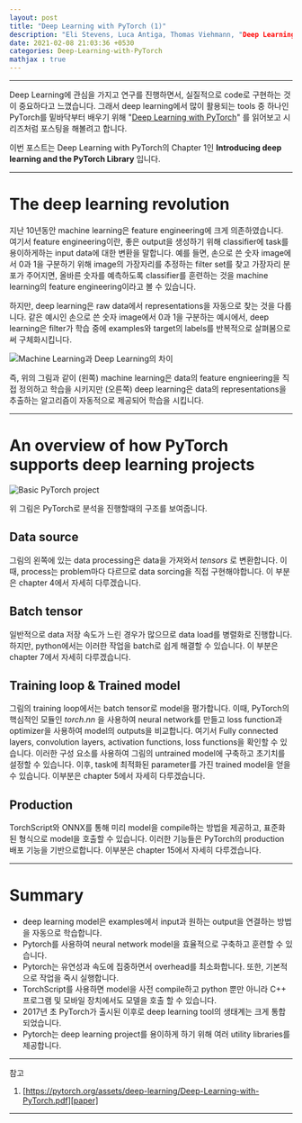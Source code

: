 ```yaml
---
layout: post
title: "Deep Learning with PyTorch (1)"
description: "Eli Stevens, Luca Antiga, Thomas Viehmann, "Deep Learning with PyTorch" - Chapter 1"
date: 2021-02-08 21:03:36 +0530
categories: Deep-Learning-with-PyTorch
mathjax : true
---
```

---

Deep Learning에 관심을 가지고 연구를 진행하면서, 실질적으로 code로 구현하는 것이 중요하다고 느꼈습니다. 그래서 deep learning에서 많이 활용되는 tools 중 하나인 PyTorch를 밑바닥부터 배우기 위해 "[Deep Learning with PyTorch][paper]" 를 읽어보고 시리즈처럼 포스팅을 해볼려고 합니다.

이번 포스트는 Deep Learning with PyTorch의 Chapter 1인 **Introducing deep learning and the PyTorch Library** 입니다.

---

# The deep learning revolution

지난 10년동안 machine learning은 feature engineering에 크게 의존하였습니다. 여기서 feature engineering이란, 좋은 output을 생성하기 위해 classifier에 task를 용이하게하는 input data에 대한 변환을 말합니다. 예를 들면, 손으로 쓴 숫자 image에서 0과 1을 구분하기 위해 image의 가장자리를 추정하는 filter set를 찾고 가장자리 분포가 주어지면, 올바른 숫자를 예측하도록 classifier를 훈련하는 것을 machine learning의 feature engineering이라고 볼 수 있습니다.

하지만, deep learning은 raw data에서 representations을 자동으로 찾는 것을 다룹니다. 같은 예시인 손으로 쓴 숫자 image에서 0과 1을 구분하는 예시에서, deep learning은 filter가 학습 중에 examples와 target의 labels를 반복적으로 살펴봄으로써 구체화시킵니다.

![Machine Learning과 Deep Learning의 차이](https://i.imgur.com/3lmcjrt.jpg "Machine Learning과 Deep Learning의 차이")

즉, 위의 그림과 같이 (왼쪽) machine learning은 data의 feature engnieering을 직접 정의하고 학습을 시키지만 (오른쪽) deep learning은 data의 representations을 추출하는 알고리즘이 자동적으로 제공되어 학습을 시킵니다.

---

# An overview of how PyTorch supports deep learning projects

![Basic PyTorch project](https://i.imgur.com/KJOSdKc.jpg "Basic PyTorch project")

위 그림은 PyTorch로 분석을 진행할때의 구조를 보여줍니다.

## Data source

그림의 왼쪽에 있는 data processing은 data을 가져와서 $tensors$ 로 변환합니다. 이때, process는 problem마다 다르므로 data sorcing을 직접 구현해야합니다. 이 부분은 chapter 4에서 자세히 다루겠습니다.

## Batch tensor

일반적으로 data 저장 속도가 느린 경우가 많으므로 data load를 병렬화로 진행합니다. 하지만, python에서는 이러한 작업을 batch로 쉽게 해결할 수 있습니다. 이 부분은 chapter 7에서 자세히 다루겠습니다.

## Training loop & Trained model

그림의 training loop에서는 batch tensor로 model을 평가합니다. 이때, PyTorch의 핵심적인 모듈인 $torch.nn$ 을 사용하여 neural network를 만들고 loss function과 optimizer을 사용하여 model의 outputs을 비교합니다. 여기서 Fully connected layers, convolution layers, activation functions, loss functions을 확인할 수 있습니다. 이러한 구성 요소를 사용하여 그림의 untrained model에 구축하고 초기치를 설정할 수 있습니다. 이후, task에 최적화된 parameter를 가진 trained model을 얻을 수 있습니다. 이부분은 chapter 5에서 자세히 다루겠습니다.

## Production

TorchScript와 ONNX를 통해 미리 model을 compile하는 방법을 제공하고, 표준화된 형식으로 model을 호출할 수 있습니다. 이러한 기능들은 PyTorch의 production 배포 기능을 기반으로합니다. 이부분은 chapter 15에서 자세히 다루겠습니다.

---

# Summary

+ deep learning model은 examples에서 input과 원하는 output을 연결하는 방법을 자동으로 학습합니다.
+ Pytorch를 사용하여 neural network model을 효율적으로 구축하고 훈련할 수 있습니다.
+ Pytorch는 유연성과 속도에 집중하면서 overhead를 최소화합니다. 또한, 기본적으로 작업을 죽시 실행합니다.
+ TorchScript를 사용하면 model을 사전 compile하고 python 뿐만 아니라 C++ 프로그램 및 모바일 장치에서도 모델을 호출 할 수 있습니다.
+ 2017년 초 PyTorch가 출시된 이후로 deep learning tool의 생태계는 크게 통합되었습니다.
+ Pytorch는 deep learning project를 용이하게 하기 위해 여러 utility libraries를 제공합니다.

---

참고
1. [https://pytorch.org/assets/deep-learning/Deep-Learning-with-PyTorch.pdf][paper]

---

[paper]: https://pytorch.org/assets/deep-learning/Deep-Learning-with-PyTorch.pdf
